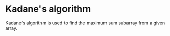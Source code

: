 # Kadane's algorithm

 Kadane's algorithm is used to find the maximum sum subarray from a given array.